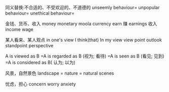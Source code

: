 
同义替换:不合适的、不受欢迎的、不道德的
unseemly  behaviour=
unpopular behaviour=
unethical behaviour=



金钱、货币、收入
money
monetary
moola
currency
earn 赚
earnings 收入
income
wage


某人看来、某人观点
in one's view
I think(that)
In my view
view point
outlook 
standpoint
perspective



A is viewed as B 
=A is regarded as B (视为; 看待)
=A is seen as B (看见; 见到)
=A is considered as B( 认为; 以为)

风景，自然景色
landscape 
= nature
= natural scenes



忧虑，担心 
concern
worry
anxiety











